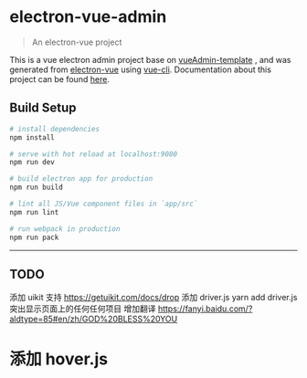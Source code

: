 # electron-vue-admin

> An electron-vue project

This is a vue electron admin project base on [vueAdmin-template](https://github.com/PanJiaChen/vueAdmin-template) , and was generated from [electron-vue](https://github.com/SimulatedGREG/electron-vue) using [vue-cli](https://github.com/vuejs/vue-cli). Documentation about this project can be found [here](https://simulatedgreg.gitbooks.io/electron-vue/content/index.html).

## Build Setup

```bash
# install dependencies
npm install

# serve with hot reload at localhost:9080
npm run dev

# build electron app for production
npm run build

# lint all JS/Vue component files in `app/src`
npm run lint

# run webpack in production
npm run pack
```

---

## TODO

添加 uikit 支持 https://getuikit.com/docs/drop
添加 driver.js yarn add driver.js 突出显示页面上的任何任何项目
增加翻译 https://fanyi.baidu.com/?aldtype=85#en/zh/GOD%20BLESS%20YOU

# 添加 hover.js
